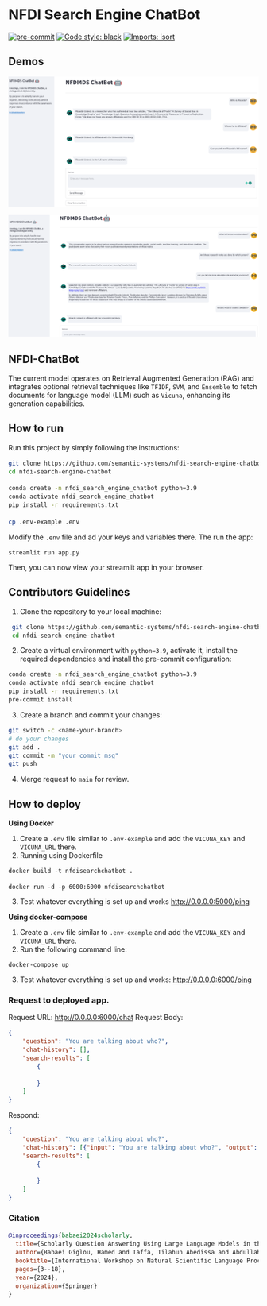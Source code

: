 # NFDI Search Engine ChatBot
[![pre-commit](https://img.shields.io/badge/pre--commit-enabled-brightgreen?logo=pre-commit)](https://github.com/pre-commit/pre-commit)
[![Code style: black](https://img.shields.io/badge/code%20style-black-000000.svg)](https://github.com/psf/black)
[![Imports: isort](https://img.shields.io/badge/%20imports-isort-%231674b1?style=flat&labelColor=ef8336)](https://pycqa.github.io/isort/)

## Demos
![image](assets/images/demo1.png)


![image](assets/images/demo2.png)

## NFDI-ChatBot
The current model operates on Retrieval Augmented Generation (RAG) and integrates optional retrieval techniques like `TFIDF`,
`SVM`, and `Ensemble` to fetch documents for language model (LLM) such as `Vicuna`, enhancing its generation capabilities.

## How  to run

Run this project by simply following the instructions:
```bash
git clone https://github.com/semantic-systems/nfdi-search-engine-chatbot.git
cd nfdi-search-engine-chatbot

conda create -n nfdi_search_engine_chatbot python=3.9
conda activate nfdi_search_engine_chatbot
pip install -r requirements.txt

cp .env-example .env
```
Modify the `.env` file and ad your keys and variables there. The run the app:
```
streamlit run app.py
```
Then, you can now view your streamlit app in your browser.


## Contributors Guidelines

1. Clone the repository to your local machine:
```bash
 git clone https://github.com/semantic-systems/nfdi-search-engine-chatbot.git
 cd nfdi-search-engine-chatbot
```

2. Create a virtual environment with `python=3.9`, activate it, install the required
   dependencies and install the pre-commit configuration:

```bash
conda create -n nfdi_search_engine_chatbot python=3.9
conda activate nfdi_search_engine_chatbot
pip install -r requirements.txt
pre-commit install
```

3. Create a branch and commit your changes:
```bash
git switch -c <name-your-branch>
# do your changes
git add .
git commit -m "your commit msg"
git push
```

4. Merge request to `main` for review.

## How to deploy

**Using Docker**
1. Create a `.env` file similar to `.env-example` and add the `VICUNA_KEY` and `VICUNA_URL` there.
2. Running using Dockerfile
```commandline
docker build -t nfdisearchchatbot .

docker run -d -p 6000:6000 nfdisearchchatbot
```
3. Test whatever everything is set up and works
http://0.0.0.0:5000/ping

**Using docker-compose**
1. Create a `.env` file similar to `.env-example` and add the `VICUNA_KEY` and `VICUNA_URL` there.
2. Run the following command line:
```commandline
docker-compose up
```
3. Test whatever everything is set up and works: http://0.0.0.0:6000/ping


### Request to deployed app.
Request URL: http://0.0.0.0:6000/chat
Request Body:
```json
{
    "question": "You are talking about who?",
    "chat-history": [],
    "search-results": [
        {

        }
    ]
}
```

Respond:
```json
{
    "question": "You are talking about who?",
    "chat-history": [{"input": "You are talking about who?", "output": "......."}],
    "search-results": [
        {

        }
    ]
}
```

### Citation

```bibtex
@inproceedings{babaei2024scholarly,
  title={Scholarly Question Answering Using Large Language Models in the NFDI4DataScience Gateway},
  author={Babaei Giglou, Hamed and Taffa, Tilahun Abedissa and Abdullah, Rana and Usmanova, Aida and Usbeck, Ricardo and D’Souza, Jennifer and Auer, S{\"o}ren},
  booktitle={International Workshop on Natural Scientific Language Processing and Research Knowledge Graphs},
  pages={3--18},
  year={2024},
  organization={Springer}
}
```
